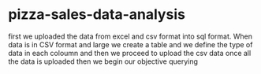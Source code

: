 # pizza-sales-data-analysis
first we uploaded the data from excel and csv format into sql format. When data is in CSV format and large we create a table and we define the type of data in each coloumn and then we proceed to upload the csv data 
once all the data is uploaded then we begin our objective querying 

